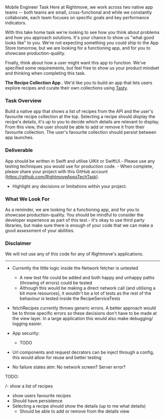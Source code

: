 
Mobile Engineer Task 
Here at Rightmove, we work across two native app teams -- both teams are small, cross-functional and while we constantly collaborate, each team focuses on specific goals and key performance indicators.   
 
With this take home task we're looking to see how you think about problems and how you approach solutions. It's your chance to show us "what good looks like" to you. We're not expecting something you could ship to the App Store tomorrow, but we are looking for a functioning app, and for you to showcase production-quality.
 
Finally, think about how a user might want this app to function. We've specified some requirements, but feel free to show us your product mindset and thinking when completing this task. 

**The Recipe Collection App .** We'd like you to build an app that lets users explore recipes and curate their own collections using [Tasty](https://rapidapi.com/apidojo/api/tasty/playground/).  

### Task Overview
Build a native app that shows a list of recipes from the API and the user's favourite recipe collection at the top. Selecting a recipe should display the recipe's details, it's up to you to decide which details are relevant to display. From this view, the user should be able to add or remove it from their favourite collection. The user's favourite collection should persist between app launches.   

###  Deliverable
App should be written in Swift and utilise UIKit or SwiftUI.- Please use any testing techniques you would use for production code. - When complete, please share your project with this GitHub account (https://github.com/RightmoveAppsTechTask).
- Highlight any decisions or limitations within your project.
 
### What We Look For
As a reminder, we are looking for a functioning app, and for you to showcase production-quality. You should be mindful to consider the developer experience as part of this test.- It's okay to use third party libraries, but make sure there is enough of your code that we can make a good assessment of your abilities.
 
### Disclaimer
We will not use any of this code for any of Rightmove's applications.
 
--------------------------------

- Currently the little logic inside the Network fetcher is untested 
    - A new test file could be added and both happy and unhappy paths (throwing of errors) could be tested 
    - Although this would be making a direct network call (and utilising a bit more resources), it wouldn't be a lot of tests as the rest of the behaviour is tested inside the RecipeServiceTests

- fetchRecipes currently throws generic errors. A better approach would be to throw specific errors so these decisions don't have to be made at the view layer. In a large application this would also make debugging/ logging easier.

- App security:
	- TODO 

- Url components and request decrators can be inject through a config, this would allow for reuse and better testing

- No failure states atm: No network screen? Server error? 

TODO:

/- show a list of recipes 
- show users favourite recipes
- Should have persistence 
- Selecting a recipe should show the details (up to me what details)
    - Should be able to add or remove from the details view
